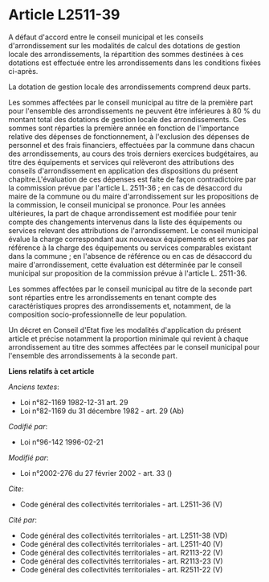 # Article L2511-39

A défaut d'accord entre le conseil municipal et les conseils d'arrondissement sur les modalités de calcul des dotations de
gestion locale des arrondissements, la répartition des sommes destinées à ces dotations est effectuée entre les
arrondissements dans les conditions fixées ci-après. 

La dotation de gestion locale des arrondissements comprend deux parts. 

Les sommes affectées par le conseil municipal au titre de la première part pour l'ensemble des arrondissements ne peuvent
être inférieures à 80 % du montant total des dotations de gestion locale des arrondissements. Ces sommes sont réparties la
première année en fonction de l'importance relative des dépenses de fonctionnement, à l'exclusion des dépenses de personnel
et des frais financiers, effectuées par la commune dans chacun des arrondissements, au cours des trois derniers exercices
budgétaires, au titre des équipements et services qui relèveront des attributions des conseils d'arrondissement en
application des dispositions du présent chapitre.L'évaluation de ces dépenses est faite de façon contradictoire par la
commission prévue par l'article L. 2511-36 ; en cas de désaccord du maire de la commune ou du maire d'arrondissement sur les
propositions de la commission, le conseil municipal se prononce. Pour les années ultérieures, la part de chaque
arrondissement est modifiée pour tenir compte des changements intervenus dans la liste des équipements ou services relevant
des attributions de l'arrondissement. Le conseil municipal évalue la charge correspondant aux nouveaux équipements et
services par référence à la charge des équipements ou services comparables existant dans la commune ; en l'absence de
référence ou en cas de désaccord du maire d'arrondissement, cette évaluation est déterminée par le conseil municipal sur
proposition de la commission prévue à l'article L. 2511-36. 

Les sommes affectées par le conseil municipal au titre de la seconde part sont réparties entre les arrondissements en tenant
compte des caractéristiques propres des arrondissements et, notamment, de la composition socio-professionnelle de leur
population. 

Un décret en Conseil d'Etat fixe les modalités d'application du présent article et précise notamment la proportion minimale
qui revient à chaque arrondissement au titre des sommes affectées par le conseil municipal pour l'ensemble des
arrondissements à la seconde part.

**Liens relatifs à cet article**

_Anciens textes_:

  - Loi n°82-1169 1982-12-31 art. 29
  - Loi n°82-1169 du 31 décembre 1982 - art. 29 (Ab)

_Codifié par_:

  - Loi n°96-142 1996-02-21

_Modifié par_:

  - Loi n°2002-276 du 27 février 2002 - art. 33 ()

_Cite_:

  - Code général des collectivités territoriales - art. L2511-36 (V)

_Cité par_:

  - Code général des collectivités territoriales - art. L2511-38 (VD)
  - Code général des collectivités territoriales - art. L2511-40 (V)
  - Code général des collectivités territoriales - art. R2113-22 (V)
  - Code général des collectivités territoriales - art. R2113-23 (V)
  - Code général des collectivités territoriales - art. R2511-22 (V)
